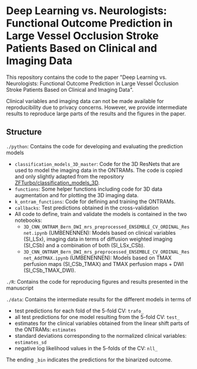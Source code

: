 # Deep Learning vs. Neurologists: Functional Outcome Prediction in Large Vessel Occlusion Stroke Patients Based on Clinical and Imaging Data

This repository contains the code to the paper "Deep Learning vs. Neurologists: Functional Outcome Prediction in Large Vessel Occlusion Stroke Patients Based on Clinical and Imaging Data".

Clinical variables and imaging data can not be made available for reproducibility due to privacy concerns. However, we provide intermediate results to reproduce large parts of the results and the figures in the paper.

## Structure

`./python`: Contains the code for developing and evaluating the prediction models

- `classification_models_3D_master`: Code for the 3D ResNets that are used to model the imaging data in the ONTRAMs. The code is copied and only slightly adapted from the repository [ZFTurbo/classification_models_3D](https://github.com/ZFTurbo/classification_models_3D).
- `functions`: Some helper functions including code for 3D data augmentation and for plotting the 3D imaging data.
- `k_ontram_functions`: Code for defining and training the ONTRAMs.
- `callbacks`: Test predictions obtained in the cross-validation
- All code to define, train and validate the models is contained in the two notebooks:
  - `3D_CNN_ONTRAM_Bern_DWI_mrs_preprocessed_ENSEMBLE_CV_ORDINAL_Resnet.ipynb` (UMBENENNEN): Models based on clinical variables (SI_LSx), imaging data in terms of diffusion weighted imaging (SI_CSb) and a combination of both (SI_LSx_CSb). 
  - `3D_CNN_ONTRAM_Bern_DWI_mrs_preprocessed_ENSEMBLE_CV_ORDINAL_Resnet_AddTMAX.ipynb` (UMBENENNEN): Models based on TMAX perfusion maps (SI_CSb_TMAX) and TMAX perfusion maps + DWI (SI_CSb_TMAX_DWI).

`./R`: Contains the code for reproducing figures and results presented in the manuscript

`./data`: Contains the intermediate results for the different models in terms of

- test predictions for each fold of the 5-fold CV: `trafo_`
- all test predictions for one model resulting from the 5-fold CV: `test_`
- estimates for the clinical variables obtained from the linear shift parts of the ONTRAMs: `estimates`
- standard deviations corresponding to the normalized clinical variables: `estimates_sd`
- negative log likelihood values in the 5-folds of the CV: `nll_`

The ending `_bin` indicates the predictions for the binarized outcome.
